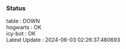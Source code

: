 ### Status


table : DOWN  
hogwarts : OK  
icy-bot : OK  
Latest Update : 2024-06-03 02:26:37.480693
